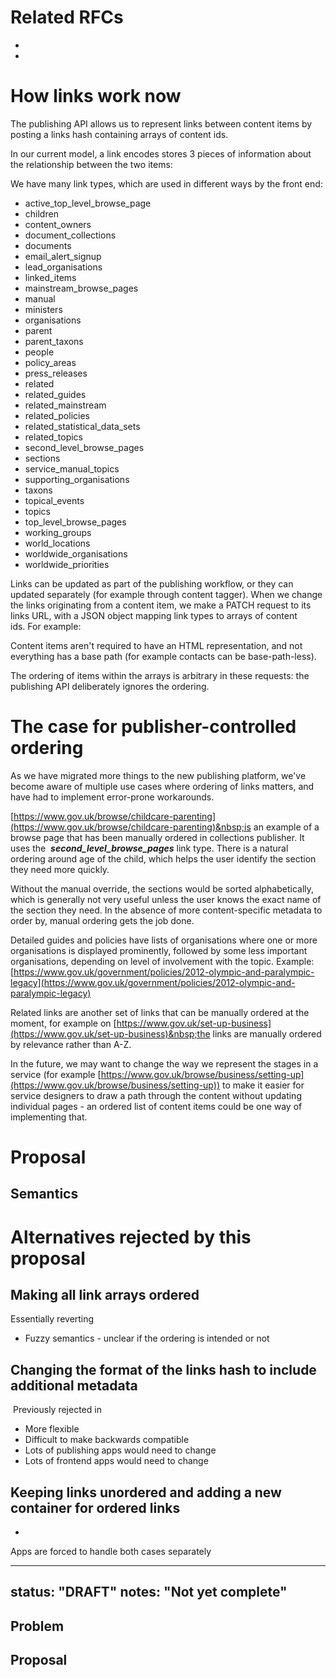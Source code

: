 # Related RFCs

- 
- 

# How links work now

The publishing API allows us to represent links between content items by posting a links hash containing arrays of content ids.

In our current model, a link encodes stores 3 pieces of information about the relationship between the two items:

We have many link types, which are used in different ways by the front end:

- active\_top\_level\_browse\_page
- children
- content\_owners
- document\_collections
- documents
- email\_alert\_signup
- lead\_organisations
- linked\_items
- mainstream\_browse\_pages
- manual
- ministers
- organisations
- parent
- parent\_taxons
- people
- policy\_areas
- press\_releases
- related
- related\_guides
- related\_mainstream
- related\_policies
- related\_statistical\_data\_sets
- related\_topics
- second\_level\_browse\_pages
- sections
- service\_manual\_topics
- supporting\_organisations
- taxons
- topical\_events
- topics
- top\_level\_browse\_pages
- working\_groups
- world\_locations
- worldwide\_organisations
- worldwide\_priorities

Links can be updated as part of the publishing workflow, or they can updated separately (for example through content tagger). When we change the links originating from a content item, we make a PATCH request to its links URL, with a JSON object mapping link types to arrays of content ids.&nbsp;For example:

Content items aren't required to have an HTML representation, and not everything has a base path (for example contacts can be base-path-less).

The ordering of items within the arrays is arbitrary in these requests: the publishing API deliberately ignores the ordering.

# The case for publisher-controlled ordering

As we have migrated more things to the new publishing platform, we've become aware of multiple use cases where ordering of links matters, and have had to implement error-prone workarounds.

[https://www.gov.uk/browse/childcare-parenting](https://www.gov.uk/browse/childcare-parenting)&nbsp;is an example of a browse page that has been manually ordered in collections publisher. It uses the&nbsp; **_second\_level\_browse\_pages_** link type. There is a natural ordering around age of the child, which helps the user identify the section they need more quickly.

Without the manual override, the sections would be sorted alphabetically, which is generally not very useful unless the user knows the exact name of the section they need. In the absence of more content-specific metadata to order by, manual ordering gets the job done.

Detailed guides and policies have lists of organisations where one or more organisations is displayed prominently, followed by some less important organisations, depending on level of involvement with the topic. Example: [https://www.gov.uk/government/policies/2012-olympic-and-paralympic-legacy](https://www.gov.uk/government/policies/2012-olympic-and-paralympic-legacy)&nbsp;

Related links are another set of links that can be manually ordered at the moment, for example on&nbsp;[https://www.gov.uk/set-up-business](https://www.gov.uk/set-up-business)&nbsp;the links are manually ordered by relevance rather than A-Z.

In the future, we may want to change the way we represent the stages in a service (for example&nbsp;[https://www.gov.uk/browse/business/setting-up](https://www.gov.uk/browse/business/setting-up)) to make it easier for service designers to draw a path through the content without updating individual pages - an ordered list of content items could be one way of implementing that.

# Proposal&nbsp;

## Semantics

# Alternatives rejected by this proposal

## Making all link arrays ordered

Essentially reverting&nbsp;

- Fuzzy semantics - unclear if the ordering is intended or not

## Changing the format of the links hash to include additional metadata

&nbsp;Previously rejected in&nbsp;

- More flexible
- Difficult to make backwards compatible
- Lots of publishing apps would need to change
- Lots of frontend apps would need to change

## Keeping links unordered and adding a new container for ordered links

- 

Apps are forced to handle both cases separately

---
status: "DRAFT"
notes: "Not yet complete"
---

## Problem

## Proposal

